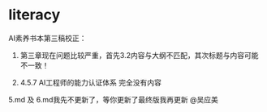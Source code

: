 # literacy

AI素养书本第三稿校正：

1. 第三章现在问题比较严重，首先3.2内容与大纲不匹配，其次标题与内容可能不一致！

2. 4.5.7 AI工程师的能力认证体系  完全没有内容

5.md 及 6.md我先不更新了，等你更新了最终版我再更新 @吴应美

